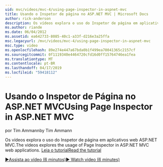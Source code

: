 ```yaml
---
uid: mvc/videos/mvc-4/using-page-inspector-in-aspnet-mvc
title: Usando o Inspetor de página no ASP.NET MVC | Microsoft Docs
author: rick-anderson
description: Os vídeos explora o uso do Inspetor de página em aplicativos web ASP.NET MVC. Leia o tutorial
ms.author: riande
ms.date: 06/04/2012
ms.assetid: ea642733-8085-40c1-a33f-d216e3a25ffa
msc.legacyurl: /mvc/videos/mvc-4/using-page-inspector-in-aspnet-mvc
msc.type: video
ms.openlocfilehash: 89e274e447a67bda0b1f499ea70041365c2157cf
ms.sourcegitcommit: 0f1119340e4464720cfd16d0ff15764746ea1fea
ms.translationtype: MT
ms.contentlocale: pt-BR
ms.lasthandoff: 04/17/2019
ms.locfileid: "59418112"
---
```

# <a name="using-page-inspector-in-aspnet-mvc"></a><span data-ttu-id="1a99b-104">Usando o Inspetor de Página no ASP.NET MVC</span><span class="sxs-lookup"><span data-stu-id="1a99b-104">Using Page Inspector in ASP.NET MVC</span></span>

<span data-ttu-id="1a99b-105">por Tim Ammann</span><span class="sxs-lookup"><span data-stu-id="1a99b-105">by Tim Ammann</span></span>

<span data-ttu-id="1a99b-106">Os vídeos explora o uso do Inspetor de página em aplicativos web ASP.NET MVC.</span><span class="sxs-lookup"><span data-stu-id="1a99b-106">The videos explores the usage of Page Inspector in ASP.NET MVC web applications.</span></span> [<span data-ttu-id="1a99b-107">Leia o tutorial</span><span class="sxs-lookup"><span data-stu-id="1a99b-107">Read the tutorial</span></span>](../../overview/views/using-page-inspector-in-aspnet-mvc.md)

[<span data-ttu-id="1a99b-108">&#9654;Assista ao vídeo (6 minutos)</span><span class="sxs-lookup"><span data-stu-id="1a99b-108">&#9654; Watch video (6 minutes)</span></span>](https://channel9.msdn.com/Blogs/ASP-NET-Site-Videos/using-page-inspector-in-aspnet-mvc)
